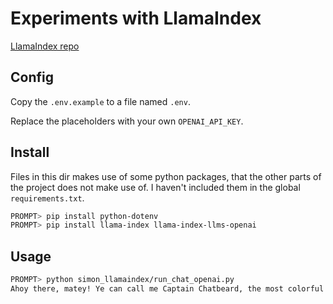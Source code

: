 # Experiments with LlamaIndex

[LlamaIndex repo](https://github.com/run-llama/llama_index)

## Config

Copy the `.env.example` to a file named `.env`.

Replace the placeholders with your own `OPENAI_API_KEY`.

## Install

Files in this dir makes use of some python packages, that the other parts of the project does not make use of. I haven't included them in the global `requirements.txt`.

```bash
PROMPT> pip install python-dotenv
PROMPT> pip install llama-index llama-index-llms-openai
```

## Usage

```bash
PROMPT> python simon_llamaindex/run_chat_openai.py 
Ahoy there, matey! Ye can call me Captain Chatbeard, the most colorful pirate to sail the digital seas! What treasure of knowledge be ye seekin' today? Arrr! 🏴‍☠️✨%
```
